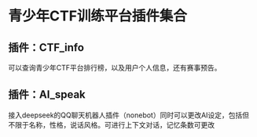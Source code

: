 # 青少年CTF训练平台插件集合
## 插件：CTF_info
可以查询青少年CTF平台排行榜，以及用户个人信息，还有赛事预告。
## 插件：AI_speak
接入deepseek的QQ聊天机器人插件（nonebot）同时可以更改AI设定，包括但不限于名称，性格，说话风格。可进行上下文对话，记忆条数可更改
